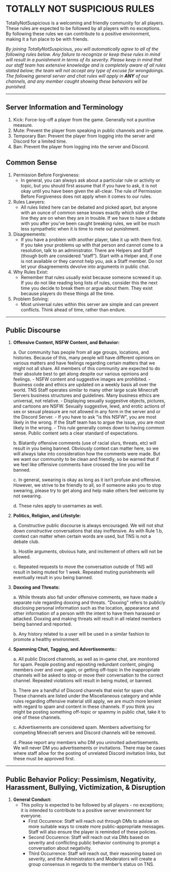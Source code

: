 # TOTALLY NOT SUSPICIOUS RULES

TotallyNotSuspicious is a welcoming and friendly community for all players. These rules are expected to be followed by all players with no exceptions. By following these rules we can contribute to a positive environment, making it a fun place to be with friends.

*By joining TotallyNotSuspicious, you will automatically agree to all of the following rules below. Any failure to recognize or keep these rules in mind will result in a punishment in terms of its severity. Please keep in mind that our staff team has extensive knowledge and is completely aware of all rules stated below; the team will not accept any type of excuse for wrongdoings. The following general server and chat rules will apply in _**ANY**_ of our channels, and any member caught showing these behaviors will be punished.*

---

## Server Information and Terminology
1. Kick: Force-log-off a player from the game. Generally not a punitive measure.
2. Mute: Prevent the player from speaking in public channels and in-game.
3. Temporary Ban: Prevent the player from logging into the server and Discord for a limited time.
4. Ban: Prevent the player from logging into the server and Discord.

## Common Sense

1. Permission Before Forgiveness:
    * In general, you can always ask about a particular rule or activity or topic, but you should first assume that if you have to ask, it is not okay until you have been given the all-clear. The rule of Permission Before Forgiveness does not apply when it comes to our rules.
2. Rules Lawyers:
    * All rules listed here can be debated and picked apart, but anyone with an ounce of common sense knows exactly which side of the line they are on when they are in trouble. If we have to have a debate with you after you’ve been caught breaking rules, we will be much less sympathetic when it is time to mete out punishment.
3. Disagreements:
    * If you have a problem with another player, take it up with them first. If you take your problems up with that person and cannot come to a resolution, talk to an administrator. There are Helpers and Staff (though both are considered “staff”). Start with a Helper and, if one is not available or they cannot help you, ask a Staff member. Do not let your disagreements devolve into arguments in public chat.
4. Why Rules Exist:
   * Remember that rules usually exist because someone screwed it up. If you do not like reading long lists of rules, consider this the next time you decide to break them or argue about them. They exist because players do these things all the time.
5. Problem Solving:
    * Most universal rules within this server are simple and can prevent conflicts. Think ahead of time, rather than endure.

---

## Public Discourse

1. **Offensive Content, NSFW Content, and Behavior:**

    a. Our community has people from all age groups, locations, and histories. Because of this, many people will have different opinions on various matters and have feelings regarding certain matters that we might not all share. All members of this community are expected to do their absolute best to get along despite our various opinions and feelings.
        - NSFW content and suggestive images are prohibited. 
        - Business code and ethics are updated on a weekly basis all over the world. TNS Staff operates similar to many other large scale Minecraft Servers business structures and guidelines. Many business ethics are universal, not relative.
        - Displaying sexually suggestive objects, pictures, and cartoons are NSFW. Sexually suggestive, lewd, and erotic actions of sex or sexual pleasure are not allowed in any form in the server and or the Discord Server. 
        - If you have to ask "is this NSFW", you are most likely in the wrong. If the Staff team has to argue the issue, you are most likely in the wrong.
        - This rule generally comes down to having common sense. Public content sets a clear standard of expectations. 

    b. Blatantly offensive comments (use of racial slurs, threats, etc) will result in you being banned. Obviously context can matter here, so we will always take into consideration how the comments were made. But we want our community to be clean and friendly, so be warned that if we feel like offensive comments have crossed the line you will be banned.

    c. In general, swearing is okay as long as it isn’t profuse and offensive. However, we strive to be friendly to all, so if someone asks you to stop swearing, please try to get along and help make others feel welcome by not swearing.

    d. These rules apply to usernames as well.

2. **Politics, Religion, and Lifestyle:**
   
    a. Constructive public discourse is always encouraged. We will not shut down *constructive* conversations that stay inoffensive. As with Rule 1.b, context can matter when certain words are used, but TNS is not a debate club.

    b. Hostile arguments, obvious hate, and incitement of others will not be allowed.

    c. Repeated requests to move the conversation outside of TNS will result in being muted for 1 week. Repeated muting punishments will eventually result in you being banned.

3. **Doxxing and Threats:**

    a. While threats also fall under offensive comments, we have made a separate rule regarding doxxing and threats. "Doxxing" refers to publicly disclosing personal information such as the location, appearance and other information of a person with the intent to have them harassed or attacked. Doxxing and making threats will result in all related members being banned and reported.

    b. Any history related to a user will be used in a similar fashion to promote a healthy environment. 

4. **Spamming Chat, Tagging, and Advertisements:**:

    a. All public Discord channels, as well as in-game chat, are monitored for spam. People posting and reposting redundant content, pinging members over and over again, or getting off-topic in the inappropriate channels will be asked to stop or move their conversation to the correct channel. Repeated violations will result in being muted, or banned.

    b. There are a handful of Discord channels that exist for spam chat. These channels are listed under the Miscellaneous category and while rules regarding offensive material still apply, we are much more lenient with regard to spam and content in these channels. If you think you might be posting something off-topic or spammy in public chat, take it to one of these channels.

    c. Advertisements are considered spam. Members advertising for competing Minecraft servers and Discord channels will be removed.

    d. Please report any members who DM you uninvited advertisements. We will never DM you advertisements or invitations. There may be cases where staff allow for the posting of unrelated Discord invitation links, but these must be approved first.

---


## Public Behavior Policy: Pessimism, Negativity, Harassment, Bullying, Victimization, & Disruption

1. **General Conduct:**
   * This policy is expected to be followed by all players - no exceptions; it is intended to contribute to a positive server environment for everyone.
        - First Occurence: Staff will reach out through DMs to advise on more suitable ways to create more public-appropriate messages. Staff will also ensure the player is reminded of these policies.
        - Second Occurence:  Staff will reach out via DMs based on severity and conflicting public behavior continuing to prompt a conversation about negativity.
        - Third Occurrence: Staff will reach out, their reasoning based on severity, and the Administrators and Moderators will create a group consensus in regards to the member’s status on TNS.



